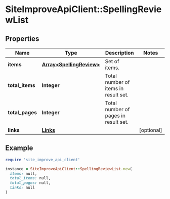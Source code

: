 # SiteImproveApiClient::SpellingReviewList

## Properties

| Name | Type | Description | Notes |
| ---- | ---- | ----------- | ----- |
| **items** | [**Array&lt;SpellingReview&gt;**](SpellingReview.md) | Set of items. |  |
| **total_items** | **Integer** | Total number of items in result set. |  |
| **total_pages** | **Integer** | Total number of pages in result set. |  |
| **links** | [**Links**](Links.md) |  | [optional] |

## Example

```ruby
require 'site_improve_api_client'

instance = SiteImproveApiClient::SpellingReviewList.new(
  items: null,
  total_items: null,
  total_pages: null,
  links: null
)
```

